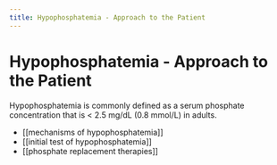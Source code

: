 ```yaml
---
title: Hypophosphatemia - Approach to the Patient
---
```

# Hypophosphatemia - Approach to the Patient

Hypophosphatemia is commonly defined as a serum phosphate concentration that is < 2.5 mg/dL (0.8 mmol/L) in adults.

- [[mechanisms of hypophosphatemia]]
- [[initial test of hypophosphatemia]]
- [[phosphate replacement therapies]]
